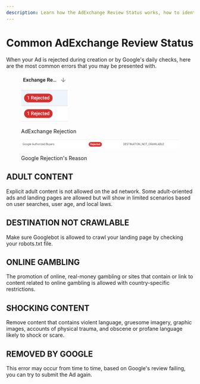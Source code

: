 ```yaml
---
description: Learn how the AdExchange Review Status works, how to identify and solve them.
---
```


# Common AdExchange Review Status

When your Ad is rejected during creation or by Google's daily checks, here are the most common errors that you may be presented with.

<figure><img src="../../../.gitbook/assets/image (8).png" alt="" width="125"><figcaption><p>AdExchange Rejection</p></figcaption></figure>

<figure><img src="../../../.gitbook/assets/image (1) (7).png" alt=""><figcaption><p>Google Rejection's Reason</p></figcaption></figure>

## ADULT CONTENT

Explicit adult content is not allowed on the ad network. Some adult-oriented ads and landing pages are allowed but will show in limited scenarios based on user searches, user age, and local laws.

## DESTINATION NOT CRAWLABLE

Make sure Googlebot is allowed to crawl your landing page by checking your robots.txt file.

## ONLINE GAMBLING

The promotion of online, real-money gambling or sites that contain or link to content related to online gambling is allowed with country-specific restrictions.

## SHOCKING CONTENT

Remove content that contains violent language, gruesome imagery, graphic images, accounts of physical trauma, and obscene or profane language likely to shock or scare.

## REMOVED BY GOOGLE

This error may occur from time to time, based on Google's review failing, you can try to submit the Ad again.
